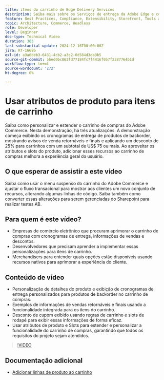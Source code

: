 ```yaml
---
title: itens do carrinho de Edge Delivery Services
description: Saiba mais sobre os Serviços de entrega da Adobe Edge e como usar atributos de produto para exibir novas informações para itens de carrinho.
feature: Best Practices, Compliance, Extensibility, Storefront, Tools and External Services
topic: Architecture, Commerce, Headless
role: Developer
level: Beginner
doc-type: Technical Video
duration: 363
last-substantial-update: 2024-12-16T00:00:00Z
jira: KT-16686
exl-id: a9a6deb3-6431-4cb2-a3c2-0d584d3da3b5
source-git-commit: bbed0bc863fd77184fc7f4416f0b7f2287764b1d
workflow-type: tm+mt
source-wordcount: '272'
ht-degree: 0%

---
```


# Usar atributos de produto para itens de carrinho

Saiba como personalizar e estender o carrinho de compras do Adobe Commerce. Nesta demonstração, há três atualizações.  A demonstração começa exibindo os cronogramas de entrega de produtos de backorder, mostrando avisos de venda retornáveis e finais e aplicando um desconto de 25% para carrinhos com um subtotal de US$ 75 ou mais. Ao aproveitar os atributos e slots do produto, adicionar esses recursos ao carrinho de compras melhora a experiência geral do usuário.

## O que esperar de assistir a este vídeo

Saiba como usar o menu suspenso do carrinho do Adobe Commerce e ajustar o fluxo transacional para mostrar aos clientes um novo conjunto de recursos, alterando algumas linhas de código.  Saiba também como converter essas alterações para serem gerenciadas do Sharepoint para realizar testes AB.

## Para quem é este vídeo?

* Empresas de comércio eletrônico que procuram aprimorar o carrinho de compras com cronogramas de entrega, informações de vendas e descontos.
* Desenvolvedores que precisam aprender a implementar essas personalizações para itens de carrinho.
* Merchandisers para entender quais opções estão disponíveis usando recursos nativos para aprimorar a experiência do cliente.

## Conteúdo de vídeo

* Personalização de detalhes do produto e exibição de cronogramas de entrega personalizados para produtos de backorder no carrinho de compras.
* Exemplos de informações de vendas retornáveis e finais usando a funcionalidade integrada para os itens do carrinho.
* Desconto de cupom exibido usando regras de carrinho e slots de rodapé para exibir essas informações de forma eficaz.
* Usar atributos de produto e Slots para estender e personalizar a funcionalidade do carrinho de compras, garantindo que todos os requisitos do projeto sejam atendidos.

>[!VIDEO](https://video.tv.adobe.com/v/3441114?learn=on)


## Documentação adicional

* [Adicionar linhas de produto ao carrinho](https://experienceleague.adobe.com/developer/commerce/storefront/dropins/cart/tutorials/add-product-lines-to-cart-summary/)